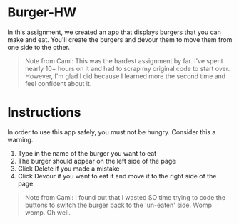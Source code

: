 # Burger-HW

In this assignment, we created an app that displays burgers that you can make and eat. You'll create the burgers and devour them to move them from one side to the other.

>Note from Cami: This was the hardest assignment by far. I've spent nearly 10+ hours on it and had to scrap my original code to start over. However, I'm glad I did because I learned more the second time and feel confident about it.

# Instructions
In order to use this app safely, you must not be hungry. Consider this a warning.

1. Type in the name of the burger you want to eat
2. The burger should appear on the left side of the page
3. Click Delete if you made a mistake
4. Click Devour if you want to eat it and move it to the right side of the page

>Note from Cami: I found out that I wasted SO time trying to code the buttons to switch the burger back to the 'un-eaten' side. Womp womp. Oh well.
